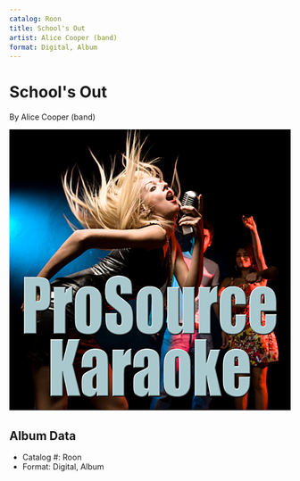 ```yaml
---
catalog: Roon
title: School's Out
artist: Alice Cooper (band)
format: Digital, Album
---
```


# School's Out

By Alice Cooper (band)

![](../../assets/albumcovers/Alice_Cooper_band-Schools_Out.png)

## Album Data

- Catalog #: Roon
- Format: Digital, Album

